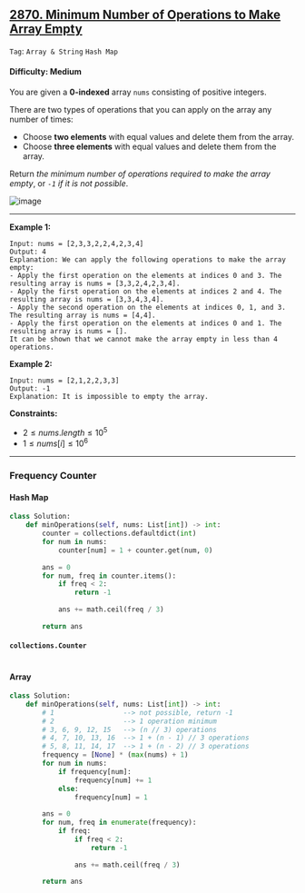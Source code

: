 ## [2870. Minimum Number of Operations to Make Array Empty](https://leetcode.com/problems/minimum-number-of-operations-to-make-array-empty)

```Tag```: ```Array & String``` ```Hash Map```

#### Difficulty: Medium

You are given a __0-indexed__ array ```nums``` consisting of positive integers.

There are two types of operations that you can apply on the array any number of times:

- Choose __two elements__ with equal values and delete them from the array.
- Choose __three elements__ with equal values and delete them from the array.

Return _the minimum number of operations required to make the array empty_, or _```-1``` if it is not possible_.

![image](https://github.com/quananhle/Python/assets/35042430/af0aa3da-77c5-4c93-9882-22dc14973309)

---

__Example 1:__
```
Input: nums = [2,3,3,2,2,4,2,3,4]
Output: 4
Explanation: We can apply the following operations to make the array empty:
- Apply the first operation on the elements at indices 0 and 3. The resulting array is nums = [3,3,2,4,2,3,4].
- Apply the first operation on the elements at indices 2 and 4. The resulting array is nums = [3,3,4,3,4].
- Apply the second operation on the elements at indices 0, 1, and 3. The resulting array is nums = [4,4].
- Apply the first operation on the elements at indices 0 and 1. The resulting array is nums = [].
It can be shown that we cannot make the array empty in less than 4 operations.
```

__Example 2:__
```
Input: nums = [2,1,2,2,3,3]
Output: -1
Explanation: It is impossible to empty the array.
```

__Constraints:__

- $2 \le nums.length \le 10^5$
- $1 \le nums[i] \le 10^6$

---

### Frequency Counter

#### Hash Map

```Python
class Solution:
    def minOperations(self, nums: List[int]) -> int:
        counter = collections.defaultdict(int)
        for num in nums:
            counter[num] = 1 + counter.get(num, 0)
        
        ans = 0
        for num, freq in counter.items():
            if freq < 2:
                return -1
                
            ans += math.ceil(freq / 3)
        
        return ans
```

#### ```collections.Counter```

```Python

```

#### Array

```Python
class Solution:
    def minOperations(self, nums: List[int]) -> int:
        # 1                 --> not possible, return -1
        # 2                 --> 1 operation minimum
        # 3, 6, 9, 12, 15   --> (n // 3) operations 
        # 4, 7, 10, 13, 16  --> 1 + (n - 1) // 3 operations
        # 5, 8, 11, 14, 17  --> 1 + (n - 2) // 3 operations
        frequency = [None] * (max(nums) + 1)
        for num in nums:
            if frequency[num]:
                frequency[num] += 1
            else:
                frequency[num] = 1
        
        ans = 0
        for num, freq in enumerate(frequency):
            if freq:
                if freq < 2:
                    return -1
                
                ans += math.ceil(freq / 3)
        
        return ans
```
